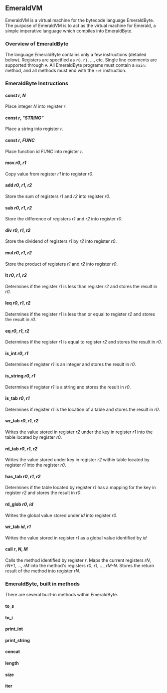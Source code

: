 ## EmeraldVM
EmeraldVM is a virtual machine for the bytecode language EmeraldByte. The purpose of EmeraldVM is to act as the virtual machine for Emerald, a simple imperative language which compiles into EmeraldByte.

### Overview of EmeraldByte
The language EmeraldByte contains only a few instructions (detailed below). Registers are specified as `r0`, `r1`, ..., etc. Single line comments are supported through `#`. All EmeraldByte programs must contain a `main:` method, and all methods must end with the `ret` instruction.

### EmeraldByte Instructions
#### const <i>r</i>, <i>N</i>
Place integer <i>N</i> into register <i>r</i>.

#### const <i>r</i>, <i>"STRING"</i>
Place a string into register <i>r</i>.

#### const <i>r</i>, <i>FUNC</i>
Place function id <i>FUNC</i> into register <i>r</i>.

#### mov <i>r0</i>, <i>r1</i>
Copy value from register <i>r1</i> into register <i>r0</i>.

#### add <i>r0</i>, <i>r1</i>, <i>r2</i>
Store the sum of registers <i>r1</i> and <i>r2</i> into register <i>r0</i>.

#### sub <i>r0</i>, <i>r1</i>, <i>r2</i>
Store the difference of registers <i>r1</i> and <i>r2</i> into register <i>r0</i>.

#### div <i>r0</i>, <i>r1</i>, <i>r2</i>
Store the dividend of registers <i>r1</i> by <i>r2</i> into register <i>r0</i>.

#### mul <i>r0</i>, <i>r1</i>, <i>r2</i>
Store the product of registers <i>r1</i> and <i>r2</i> into register <i>r0</i>.

#### lt <i>r0</i>, <i>r1</i>, <i>r2</i>
Determines if the register <i>r1</i> is less than register <i>r2</i> and stores the result in <i>r0</i>.

#### leq <i>r0</i>, <i>r1</i>, <i>r2</i>
Determines if the register <i>r1</i> is less than or equal to register <i>r2</i> and stores the result in <i>r0</i>.

#### eq <i>r0</i>, <i>r1</i>, <i>r2</i>
Determines if the register <i>r1</i> is equal to register <i>r2</i> and stores the result in <i>r0</i>.

#### is_int <i>r0</i>, <i>r1</i>
Determines if register <i>r1</i> is an integer and stores the result in <i>r0</i>.

#### is_string <i>r0</i>, <i>r1</i>
Determines if register <i>r1</i> is a string and stores the result in <i>r0</i>.

#### is_tab <i>r0</i>, <i>r1</i>
Determines if register <i>r1</i> is the location of a table and stores the result in <i>r0</i>.

#### wr_tab <i>r0</i>, <i>r1</i>, <i>r2</i>
Writes the value stored in register <i>r2</i> under the key in register <i>r1</i> into the table located by register <i>r0</i>.

#### rd_tab <i>r0</i>, <i>r1</i>, <i>r2</i>
Writes the value stored under key in register <i>r2</i> within table located by register <i>r1</i> into the register <i>r0</i>.

#### has_tab <i>r0</i>, <i>r1</i>, <i>r2</i>
Determines if the table located by register <i>r1</i> has a mapping for the key in register <i>r2</i> and stores the result in <i>r0</i>.

#### rd_glob <i>r0</i>, <i>id</i>
Writes the global value stored under <i>id</i> into register <i>r0</i>.

#### wr_tab <i>id</i>, <i>r1</i>
Writes the value stored in register <i>r1</i> as a global value identified by <i>id</i>

#### call <i>r</i>, <i>N</i>, <i>M</i>
Calls the method identified by register <i>r</i>. Maps the current registers <i>rN</i>, <i>rN+1</i>, ..., <i>rM</i> into the method's registers <i>r0</i>, <i>r1</i>, ..., <i>rM-N</i>. Stores the return result of the method into register <i>rN</i>.

### EmeraldByte, built in methods
There are several built-in methods within EmeraldByte.

#### to_s

#### to_i

#### print_int

#### print_string

#### concat

#### length

#### size

#### iter
